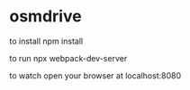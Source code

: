 # osmdrive

to install
npm install

to run
npx webpack-dev-server

to watch
open your browser at localhost:8080
